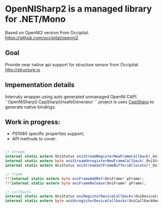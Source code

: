 OpenNISharp2 is a managed library for .NET/Mono
================================

Based on OpenNI2 version from Occipital. 
https://github.com/occipital/openni2


## Goal
Provide near native api support for structure sensor from Occipital.
http://structure.io


## Impementation details
Internaly wrapper using auto generated unmanaged OpenNI CAPI. 
``OpenNISharp2.CppSharpUnsafeGenerator``` project is uses [CppSharp](https://github.com/mono/CppSharp) to generate native bindings.


## Work in progress:
- PS1080 specific properties support;
- API methods to cover:
```csharp

// stream
internal static extern OniStatus oniStreamRegisterNewFrameCallback(_OniStream* stream, OniNewFrameCallback handler, byte* pCookie, OniCallbackHandleImpl** pHandle);
internal static extern byte oniStreamUnregisterNewFrameCallback(_OniStream* stream, OniCallbackHandleImpl* handle);
internal static extern OniStatus oniStreamSetFrameBuffersAllocator(_OniStream* stream, OniFrameAllocBufferCallback alloc, OniFrameFreeBufferCallback free, byte* pCookie);

// frame
???internal static extern byte oniFrameAddRef(OniFrame* pFrame);
???internal static extern byte oniFrameRelease(OniFrame* pFrame);

// callbacks
internal static extern OniStatus oniRegisterDeviceCallbacks(OniDeviceCallbacks pCallbacks, byte* pCookie, OniCallbackHandleImpl** pHandle);
internal static extern byte oniUnregisterDeviceCallbacks(OniCallbackHandleImpl* handle);
```